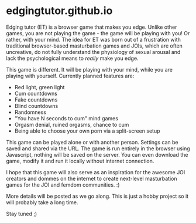 # edgingtutor.github.io

Edging tutor (ET) is a browser game that makes you edge. Unlike other games, you are not playing the game - the game will be playing with you! Or rather, with your mind. The idea for ET was born out of a frustration with traditional browser-based masturbation games and JOIs, which are often uncreative, do not fully understand the physiology of sexual arousal and lack the psychological means to *really* make you edge.

This game is different. It will be playing with your mind, while you are playing with yourself. Currently planned features are:

* Red light, green light
* Cum countdowns
* Fake countdowns
* Blind countdowns
* Randomness
* "You have N seconds to cum" mind games
* Orgasm denial, ruined orgasms, chance to cum
* Being able to choose your own porn via a split-screen setup

This game can be played alone or with another person. Settings can be saved and shared via the URL. The game is run entirely in the browser using Javascript, nothing will be saved on the server. You can even download the game, modify it and run it locally without internet connection.

I hope that this game will also serve as an inspiration for the awesome JOI creators and dommes on the internet to create next-level masturbation games for the JOI and femdom communities. :)

More details will be posted as we go along. This is just a hobby project so it will probably take a long time.

Stay tuned ;)
